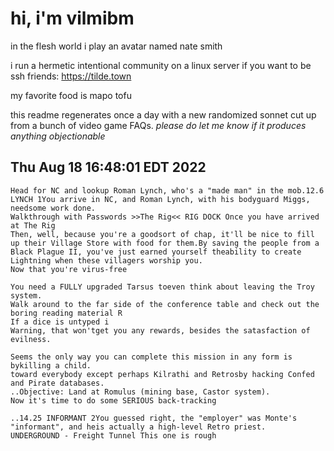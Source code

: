 # hi, i'm vilmibm

in the flesh world i play an avatar named nate smith

i run a hermetic intentional community on a linux server if you want to be ssh friends: https://tilde.town

my favorite food is mapo tofu

this readme regenerates once a day with a new randomized sonnet cut up from a bunch of video game FAQs.
_please do let me know if it produces anything objectionable_

## Thu Aug 18 16:48:01 EDT 2022

    Head for NC and lookup Roman Lynch, who's a "made man" in the mob.12.6 LYNCH 1You arrive in NC, and Roman Lynch, with his bodyguard Miggs, needsome work done.
    Walkthrough with Passwords >>The Rig<< RIG DOCK Once you have arrived at The Rig
    Then, well, because you're a goodsort of chap, it'll be nice to fill up their Village Store with food for them.By saving the people from a Black Plague II, you've just earned yourself theability to create Lightning when these villagers worship you.
    Now that you're virus-free
    
    You need a FULLY upgraded Tarsus toeven think about leaving the Troy system.
    Walk around to the far side of the conference table and check out the boring reading material R
    If a dice is untyped i
    Warning, that won'tget you any rewards, besides the satasfaction of evilness.
    
    Seems the only way you can complete this mission in any form is bykilling a child.
    toward everybody except perhaps Kilrathi and Retrosby hacking Confed and Pirate databases.
    ..Objective: Land at Romulus (mining base, Castor system).
    Now it's time to do some SERIOUS back-tracking
    
    ..14.25 INFORMANT 2You guessed right, the "employer" was Monte's "informant", and heis actually a high-level Retro priest.
    UNDERGROUND - Freight Tunnel This one is rough
